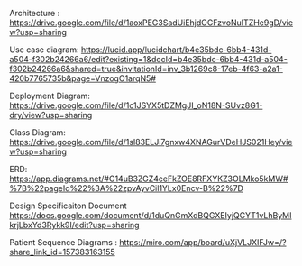 Architecture : https://drive.google.com/file/d/1aoxPEG3SadUiEhjdOCFzvoNuITZHe9gD/view?usp=sharing

Use case diagram: https://lucid.app/lucidchart/b4e35bdc-6bb4-431d-a504-f302b24266a6/edit?existing=1&docId=b4e35bdc-6bb4-431d-a504-f302b24266a6&shared=true&invitationId=inv_3b1269c8-17eb-4f63-a2a1-420b7765735b&page=VnzogO1arqN5#

Deployment Diagram: https://drive.google.com/file/d/1c1JSYX5tDZMgJI_oN18N-SUvz8G1-dry/view?usp=sharing

Class Diagram: https://drive.google.com/file/d/1sI83ELJi7gnxw4XNAGurVDeHJS021Hey/view?usp=sharing

ERD: https://app.diagrams.net/#G14uB3ZGZ4ceFkZOE8RFXYKZ3OLMko5kMW#%7B%22pageId%22%3A%22zpvAyvCil1YLx0Encv-B%22%7D

Design Specificaiton Document https://docs.google.com/document/d/1duQnGmXdBQGXEIyjQCYT1vLhByMIkrjLbxYd3Rykk9I/edit?usp=sharing


Patient Sequence Diagrams : https://miro.com/app/board/uXjVLJXIFJw=/?share_link_id=157383163155

